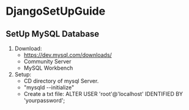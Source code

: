 # DjangoSetUpGuide

## SetUp MySQL Database

1. Download:
    - https://dev.mysql.com/downloads/
    - Community Server
    - MySQL Workbench
2. Setup:
    - CD directory of mysql Server.
    - "mysqld --initialize"
    - Create a txt file:
      ALTER USER 'root'@'localhost' IDENTIFIED BY 'yourpassword';
